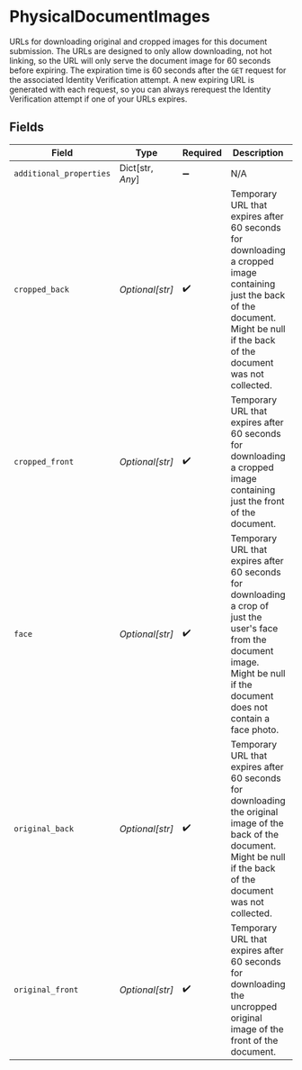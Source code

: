 # PhysicalDocumentImages

URLs for downloading original and cropped images for this document submission. The URLs are designed to only allow downloading, not hot linking, so the URL will only serve the document image for 60 seconds before expiring. The expiration time is 60 seconds after the `GET` request for the associated Identity Verification attempt. A new expiring URL is generated with each request, so you can always rerequest the Identity Verification attempt if one of your URLs expires.


## Fields

| Field                                                                                                                                                                              | Type                                                                                                                                                                               | Required                                                                                                                                                                           | Description                                                                                                                                                                        | Example                                                                                                                                                                            |
| ---------------------------------------------------------------------------------------------------------------------------------------------------------------------------------- | ---------------------------------------------------------------------------------------------------------------------------------------------------------------------------------- | ---------------------------------------------------------------------------------------------------------------------------------------------------------------------------------- | ---------------------------------------------------------------------------------------------------------------------------------------------------------------------------------- | ---------------------------------------------------------------------------------------------------------------------------------------------------------------------------------- |
| `additional_properties`                                                                                                                                                            | Dict[str, *Any*]                                                                                                                                                                   | :heavy_minus_sign:                                                                                                                                                                 | N/A                                                                                                                                                                                |                                                                                                                                                                                    |
| `cropped_back`                                                                                                                                                                     | *Optional[str]*                                                                                                                                                                    | :heavy_check_mark:                                                                                                                                                                 | Temporary URL that expires after 60 seconds for downloading a cropped image containing just the back of the document. Might be null if the back of the document was not collected. | https://example.plaid.com/verifications/idv_52xR9LKo77r1Np/documents/1/cropped_back.jpeg                                                                                           |
| `cropped_front`                                                                                                                                                                    | *Optional[str]*                                                                                                                                                                    | :heavy_check_mark:                                                                                                                                                                 | Temporary URL that expires after 60 seconds for downloading a cropped image containing just the front of the document.                                                             | https://example.plaid.com/verifications/idv_52xR9LKo77r1Np/documents/1/cropped_front.jpeg                                                                                          |
| `face`                                                                                                                                                                             | *Optional[str]*                                                                                                                                                                    | :heavy_check_mark:                                                                                                                                                                 | Temporary URL that expires after 60 seconds for downloading a crop of just the user's face from the document image. Might be null if the document does not contain a face photo.   | https://example.plaid.com/verifications/idv_52xR9LKo77r1Np/documents/1/face.jpeg                                                                                                   |
| `original_back`                                                                                                                                                                    | *Optional[str]*                                                                                                                                                                    | :heavy_check_mark:                                                                                                                                                                 | Temporary URL that expires after 60 seconds for downloading the original image of the back of the document. Might be null if the back of the document was not collected.           | https://example.plaid.com/verifications/idv_52xR9LKo77r1Np/documents/1/original_back.jpeg                                                                                          |
| `original_front`                                                                                                                                                                   | *Optional[str]*                                                                                                                                                                    | :heavy_check_mark:                                                                                                                                                                 | Temporary URL that expires after 60 seconds for downloading the uncropped original image of the front of the document.                                                             | https://example.plaid.com/verifications/idv_52xR9LKo77r1Np/documents/1/original_front.jpeg                                                                                         |